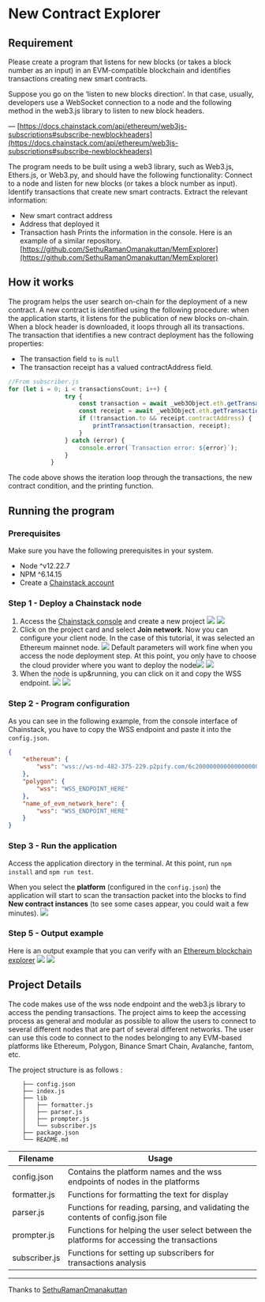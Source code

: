 # New Contract Explorer

## Requirement

Please create a program that listens for new blocks (or takes a block number as an input) in an EVM-compatible blockchain and identifies transactions creating new smart contracts.

Suppose you go on the ‘listen to new blocks direction’. In that case, usually, developers use a WebSocket connection to a node and the following method in the web3.js library to listen to new block headers.

— [https://docs.chainstack.com/api/ethereum/web3js-subscriptions#subscribe-newblockheaders](https://docs.chainstack.com/api/ethereum/web3js-subscriptions#subscribe-newblockheaders)

The program needs to be built using a web3 library, such as Web3.js, Ethers.js, or Web3.py, and should have the following functionality:
Connect to a node and listen for new blocks (or takes a block number as input).
Identify transactions that create new smart contracts.
Extract the relevant information:
- New smart contract address
- Address that deployed it
- Transaction hash
Prints the information in the console.
Here is an example of a similar repository.  
[https://github.com/SethuRamanOmanakuttan/MemExplorer](https://github.com/SethuRamanOmanakuttan/MemExplorer)

## How it works
The program helps the user search on-chain for the deployment of a new contract.
A new contract is identified using the following procedure:
when the application starts, it listens for the publication of new blocks on-chain.
When a block header is downloaded, it loops through all its transactions.
The transaction that identifies a new contract deployment has the following properties:
- The transaction field ```to``` is ```null```
- The transaction receipt has a valued contractAddress field.

```javascript
//From subscriber.js
for (let i = 0; i < transactionsCount; i++) {
                try {
                    const transaction = await _web3Object.eth.getTransactionFromBlock(_blockHeader.number, i);
                    const receipt = await _web3Object.eth.getTransactionReceipt(transaction.hash);
                    if (!transaction.to && receipt.contractAddress) {
                        printTransaction(transaction, receipt);
                    }
                } catch (error) {
                    console.error(`Transaction error: ${error}`);
                }
            }
```

The code above shows the iteration loop through the transactions, the new contract condition, and the printing function. 

## Running the program

### Prerequisites

Make sure you have the following prerequisites in your system.

* Node   ^v12.22.7
* NPM    ^6.14.15
* Create a [Chainstack account](https://console.chainstack.com/user/login)

### Step 1 - Deploy a Chainstack node
1. Access the [Chainstack console](https://console.chainstack.com/) and create a new project ![](./img/new_project1.png) ![](./img/new_project2.png)
2. Click on the project card and select **Join network**. Now you can configure your client node. In the case of this tutorial, it was selected an Ethereum mainnet node. ![](./img/select_network.png) Default parameters will work fine when you access the node deployment step. At this point, you only have to choose the cloud provider where you want to deploy the node![](img/network_deployment_parameters.png) ![](./img/cloud_provider.png)
3. When the node is up&running, you can click on it and copy the WSS endpoint. ![](./img/node1.png) ![](./img/node2.png) 

### Step 2 - Program configuration
As you can see in the following example, from the console interface of Chainstack, you have to copy the WSS endpoint and paste it into the ```config.json```. 

```json
{
    "ethereum": {
        "wss": "wss://ws-nd-482-375-229.p2pify.com/6c20000000000000000000000c3d0"
    },
    "polygon": {
        "wss": "WSS_ENDPOINT_HERE"
    },
    "name_of_evm_network_here": {
        "wss": "WSS_ENDPOINT_HERE"
    }
}
```
### Step 3 - Run the application
Access the application directory in the terminal. At this point, run ```npm install``` and ```npm run test```.

When you select the **platform** (configured in the ```config.json```) the application will start to scan the transaction packet into the blocks to find **New contract instances** (to see some cases appear, you could wait a few minutes). 
![](./img/app_prompt1.png)

### Step 5 - Output example
Here is an output example that you can verify with an [Ethereum blockchain explorer](https://etherscan.io/)
![](./img/app_prompt2.png)
![](./img/explorer.png)

## Project Details

The code makes use of the wss node endpoint and the web3.js library to access the pending transactions. The project aims to keep the accessing process as general and modular as possible to allow the users to connect to several different nodes that are part of several different networks. The user can use this code to connect to the nodes belonging to any EVM-based platforms like Ethereum, Polygon, Binance Smart Chain, Avalanche, fantom, etc.

The project structure is as follows :

```
    ├── config.json
    ├── index.js
    ├── lib
    │   ├── formatter.js
    │   ├── parser.js
    │   ├── prompter.js
    │   └── subscriber.js
    ├── package.json
    └── README.md
```

| Filename      | Usage                                                                                      |
| ------------- | ------------------------------------------------------------------------------------------ |
| config.json   | Contains the platform names and the wss endpoints of nodes in the platforms                |
| formatter.js  | Functions for formatting the text for display                                              |
| parser.js     | Functions for reading, parsing, and validating the contents of config.json file            |
| prompter.js   | Functions for helping the user select between the platforms for accessing the transactions |
| subscriber.js | Functions for setting up subscribers for transactions analysis                             |


---

Thanks to [SethuRamanOmanakuttan](https://github.com/SethuRamanOmanakuttan/MemExplorer)
